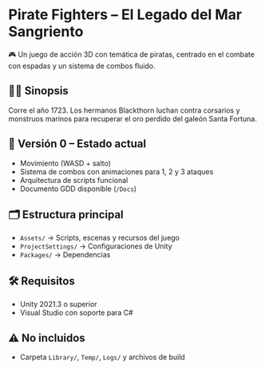 # Pirate Fighters – El Legado del Mar Sangriento

🎮 Un juego de acción 3D con temática de piratas, centrado en el combate con espadas y un sistema de combos fluido.

## 🏴‍☠️ Sinopsis
Corre el año 1723. Los hermanos Blackthorn luchan contra corsarios y monstruos marinos para recuperar el oro perdido del galeón Santa Fortuna.

## 🧪 Versión 0 – Estado actual
- Movimiento (WASD + salto)
- Sistema de combos con animaciones para 1, 2 y 3 ataques
- Arquitectura de scripts funcional
- Documento GDD disponible (`/Docs`)

## 🗂 Estructura principal
- `Assets/` → Scripts, escenas y recursos del juego
- `ProjectSettings/` → Configuraciones de Unity
- `Packages/` → Dependencias

## 🛠 Requisitos
- Unity 2021.3 o superior
- Visual Studio con soporte para C#

## ⚠ No incluidos
- Carpeta `Library/`, `Temp/`, `Logs/` y archivos de build
